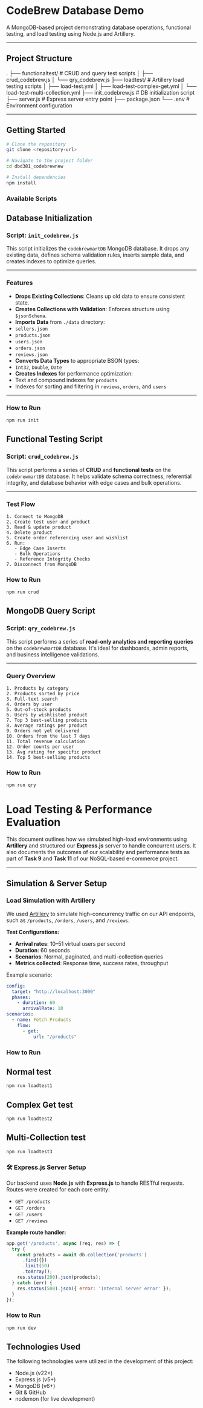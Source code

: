 # CodeBrew Database Demo

A MongoDB-based project demonstrating database operations, functional testing, and load testing using Node.js and Artillery.

---

## Project Structure
.
├── functionaltest/              # CRUD and query test scripts
│   ├── crud_codebrew.js
│   └── qry_codebrew.js
├── loadtest/                    # Artillery load testing scripts
│   ├── load-test.yml
│   ├── load-test-complex-get.yml
│   └── load-test-multi-collection.yml
├── init_codebrew.js             # DB initialization script
├── server.js                    # Express server entry point
├── package.json
└── .env                         # Environment configuration

---

## Getting Started

```bash
# Clone the repository
git clone <repository-url>

# Navigate to the project folder
cd dbd381_codebrewnew

# Install dependencies
npm install
```

### Available Scripts

## Database Initialization

### Script: `init_codebrew.js`

This script initializes the `codebrewmartDB` MongoDB database. It drops any existing data, defines schema validation rules, inserts sample data, and creates indexes to optimize queries.

---

### Features

-  **Drops Existing Collections**: Cleans up old data to ensure consistent state.
- **Creates Collections with Validation**: Enforces structure using `$jsonSchema`.
-  **Imports Data** from `./data` directory:
  - `sellers.json`
  - `products.json`
  - `users.json`
  - `orders.json`
  - `reviews.json`
-  **Converts Data Types** to appropriate BSON types:
  - `Int32`, `Double`, `Date`
-  **Creates Indexes** for performance optimization:
  - Text and compound indexes for `products`
  - Indexes for sorting and filtering in `reviews`, `orders`, and `users`

---

###  How to Run

```bash
npm run init

```

## Functional Testing Script

###  Script: `crud_codebrew.js`

This script performs a series of **CRUD** and **functional tests** on the `codebrewmartDB` database. It helps validate schema correctness, referential integrity, and database behavior with edge cases and bulk operations.

---

###  Test Flow

```plaintext
1. Connect to MongoDB
2. Create test user and product
3. Read & update product
4. Delete product
5. Create order referencing user and wishlist
6. Run:
   - Edge Case Inserts
   - Bulk Operations
   - Reference Integrity Checks
7. Disconnect from MongoDB
```

###  How to Run

```bash
npm run crud

```

## MongoDB Query Script

###  Script: `qry_codebrew.js`

This script performs a series of **read-only analytics and reporting queries** on the `codebrewmartDB` database. It's ideal for dashboards, admin reports, and business intelligence validations.

---

###  Query Overview

```plaintext
1. Products by category
2. Products sorted by price
3. Full-text search
4. Orders by user
5. Out-of-stock products
6. Users by wishlisted product
7. Top 3 best-selling products
8. Average ratings per product
9. Orders not yet delivered
10. Orders from the last 7 days
11. Total revenue calculation
12. Order counts per user
13. Avg rating for specific product
14. Top 5 best-selling products
```

###  How to Run

```bash
npm run qry

```

#  Load Testing & Performance Evaluation

This document outlines how we simulated high-load environments using **Artillery** and structured our **Express.js** server to handle concurrent users. It also documents the outcomes of our scalability and performance tests as part of **Task 9** and **Task 11** of our NoSQL-based e-commerce project.

---

##  Simulation & Server Setup

###  Load Simulation with Artillery

We used [Artillery](https://artillery.io/) to simulate high-concurrency traffic on our API endpoints, such as `/products`, `/orders`, `/users`, and `/reviews`.

**Test Configurations:**
- **Arrival rates**: 10–51 virtual users per second
- **Duration**: 60 seconds
- **Scenarios**: Normal, paginated, and multi-collection queries
- **Metrics collected**: Response time, success rates, throughput

Example scenario:

```yaml
config:
  target: "http://localhost:3000"
  phases:
    - duration: 60
      arrivalRate: 10
scenarios:
  - name: Fetch Products
    flow:
      - get:
          url: "/products"
```

###  How to Run

## Normal test
```bash
npm run loadtest1

```

## Complex Get test
```bash
npm run loadtest2

```

## Multi-Collection test
```bash
npm run loadtest3

```

### 🛠️ Express.js Server Setup

Our backend uses **Node.js** with **Express.js** to handle RESTful requests. Routes were created for each core entity:

- `GET /products`
- `GET /orders`
- `GET /users`
- `GET /reviews`

**Example route handler:**

```js
app.get('/products', async (req, res) => {
  try {
    const products = await db.collection('products')
      .find({})
      .limit(50)
      .toArray();
    res.status(200).json(products);
  } catch (err) {
    res.status(500).json({ error: 'Internal server error' });
  }
});
```

###  How to Run
```bash
npm run dev

```

## Technologies Used

The following technologies were utilized in the development of this project:
* Node.js (v22+)
* Express.js (v5+)
* MongoDB (v6+)
* Git & GitHub
* nodemon (for live development)